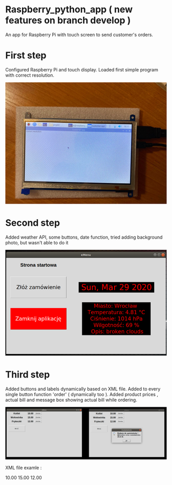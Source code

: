 # Raspberry_python_app  ( new features on branch develop ) 
An app for Raspberry Pi with touch screen to send customer's orders. 

# First step 

Configured Raspberry Pi and touch display. Loaded first simple program with correct resolution. 

![Zdjecie Pi4](photos/pi_photo.jpg)

# Second step

Added weather API, some buttons, date function, tried adding background photo, but wasn't able to do it

![Zdjecie Pi4](photos/app_2.png)

# Third step

Added buttons and labels dynamically based on XML file. Added to every single button function 'order' ( dynamically too ). Added product prices , actual bill and message box showing actual bill while ordering.

![Zdjecie Pi4](photos/item_and_price.png)

XML file examle :

<root>

  <dish>
    <title>Kotlet</title>
    <price>10.00</price>
  </dish>

  <dish>
    <title>Wołowinka</title>
    <price>15.00</price>
  </dish>

  <dish>
    <title>Fryteczki</title>
    <price>12.00</price>
  </dish>
  
</root>